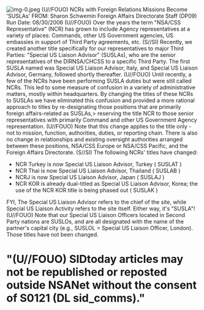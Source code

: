 ![img-0.jpeg](img-0.jpeg)
(U//FOUO) NCRs with Foreign Relations Missions Become 'SUSLAs'
FROM: Sharon Schwemin
Foreign Affairs Directorate Staff (DP09)
Run Date: 08/30/2006
(U//FOUO) Over the years the term "NSA/CSS Representative" (NCR) has grown to include Agency representatives at a variety of places: Commands, other US Government agencies, US embassies in support of Third Party agreements, etc.
(S//SI) Recently, we created another title specifically for our representatives to major Third Parties: "Special US Liaison Advisor" (SUSLAs), who are the senior representatives of the DIRNSA/CHCSS to a specific Third Party. The first SUSLA named was Special US Liaison Advisor, Italy, and Special US Liaison Advisor, Germany, followed shortly thereafter.
(U//FOUO) Until recently, a few of the NCRs have been performing SUSLA duties but were still called NCRs. This led to some measure of confusion in a variety of administrative matters, mostly within headquarters. By changing the titles of these NCRs to SUSLAs we have eliminated this confusion and provided a more rational approach to titles by re-designating those positions that are primarily foreign affairs-related as SUSLAs,> reserving the title NCR to those senior representatives with primarily Command and other US Government Agency representation.
(U//FOUO) Note that this change applies to the title only - not to mission, function, authorities, duties, or reporting chain. There is also no change in relationships and existing oversight authorities arranged between these positions, NSA/CSS Europe or NSA/CSS Pacific, and the Foreign Affairs Directorate.
(S//SI) The following NCRs' titles have changed:

- NCR Turkey is now Special US Liaison Advisor, Turkey ( SUSLAT )
- NCR Thai is now Special US Liaison Advisor, Thailand ( SUSLAB )
- NCRJ is now Special US Liaison Advisor, Japan ( SUSLAJ )
- NCR KOR is already dual-titled as Special US Liaison Advisor, Korea; the use of the NCR KOR title is being phased out ( SUSLAK )

FYI, The Special US Liaison Advisor refers to the chief of the site, while Special US Liaison Activity refers to the site itself. Either way, it's "SUSLA"!
(U//FOUO) Note that our Special US Liaison Officers located in Second Party nations are SUSLOs, and are all designated with the name of the partner's capital city (e.g., SUSLOL = Special US Liaison Officer, London). Those titles have not been changed.

# "(U//FOUO) SIDtoday articles may not be republished or reposted outside NSANet without the consent of S0121 (DL sid_comms)."
